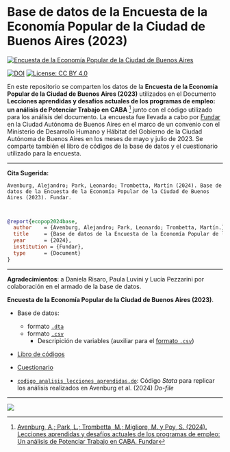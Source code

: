 # Base de datos de la Encuesta de la Economía Popular de la Ciudad de Buenos Aires (2023)


[![Encuesta de la Economía Popular de la Ciudad de Buenos Aires](https://fund.ar/wp-content/uploads/2023/07/EconomiaPopular-JuliAlvarez-RGB.jpg)](https://fund.ar/publicacion/lecciones-aprendidas-y-desafios-actuales-de-los-programas-de-empleo-un-analisis-de-potenciar-trabajo-en-caba/)

[![DOI](https://zenodo.org/badge/833154715.svg)](https://zenodo.org/doi/10.5281/zenodo.12827870)
[![License: CC BY 4.0](https://img.shields.io/badge/License-CC%20BY%20NC%20SA%204.0-lightgrey.svg)](https://creativecommons.org/licenses/by/4.0/)



En este repositorio se comparten los datos de la **Encuesta de la Economía Popular de la Ciudad de Buenos Aires (2023)** utilizados en el Documento **Lecciones aprendidas y desafíos actuales de los programas de empleo: un análisis de Potenciar Trabajo en CABA** [^1] junto con el código utilizado para los análisis del documento. La encuesta fue llevada a cabo por [Fundar](https://fund.ar/) en la Ciudad Autónoma de Buenos Aires en el marco de un convenio con el Ministerio de Desarrollo Humano y Hábitat del Gobierno de la Ciudad Autónoma de Buenos Aires en los meses de mayo y julio de 2023. Se comparte también el libro de códigos de la base de datos y el cuestionario utilizado para la encuesta.
 

[^1]: [Avenburg, A.; Park, L.; Trombetta, M.; Migliore, M. y Poy, S. (2024). Lecciones aprendidas y desafíos
actuales de los programas de empleo: Un análisis de Potenciar Trabajo en CABA. Fundar](https://fund.ar/publicacion/lecciones-aprendidas-y-desafios-actuales-de-los-programas-de-empleo-un-analisis-de-potenciar-trabajo-en-caba/)

---
**Cita Sugerida:** 

```
Avenburg, Alejandro; Park, Leonardo; Trombetta, Martín (2024). Base de datos de la Encuesta de la Economía Popular de la Ciudad de Buenos Aires (2023). Fundar.

```

```bibtex


@report{ecopop2024base,
  author    = {Avenburg, Alejandro; Park, Leonardo; Trombetta, Martín.},
  title     = {Base de datos de la Encuesta de la Economía Popular de la Ciudad de Buenos Aires (2023)},
  year      = {2024},
  institution = {Fundar},
  type      = {Document}
}

```
---

**Agradecimientos**:  a Daniela Risaro, Paula Luvini y Lucía Pezzarini por colaboración en el armado de la base de datos.


**Encuesta de la Economía Popular de la Ciudad de Buenos Aires (2023)**.

- Base de datos: 
  - formato [`.dta`](https://raw.githubusercontent.com/datos-Fundar/encuesta-economia-popular/main/ecopop.dta) 
  - formato [`.csv`](https://raw.githubusercontent.com/datos-Fundar/encuesta-economia-popular/main/ecopop.csv)
    - Descripición de variables (auxiliar para el [formato `.csv`](https://github.com/datos-Fundar/encuesta-economia-popular/blob/main/ecopop_vars.csv))   

- [Libro de códigos](https://github.com/datos-Fundar/encuesta-economia-popular/blob/main/Eco_Pop_Libro-Codigo.pdf)
  

- [Cuestionario](https://github.com/datos-Fundar/encuesta-economia-popular/blob/main/Eco_Pop_Cuestionario.pdf)

- [`codigo_analisis_lecciones_aprendidas.do`](https://github.com/datos-Fundar/encuesta-economia-popular/blob/main/codigo_analisis_lecciones_aprendidas.do): Código _Stata_ para replicar los análisis realizados en Avenburg et al. (2024) _Do-file_

---

<a href="https://fund.ar">
  <picture>
    <source media="(prefers-color-scheme: dark)" srcset="https://github.com/datos-Fundar/fundartools/assets/86327859/6ef27bf9-141f-4537-9d78-e16b80196959">
    <source media="(prefers-color-scheme: light)" srcset="https://github.com/datos-Fundar/fundartools/assets/86327859/aa8e7c72-4fad-403a-a8b9-739724b4c533">
    <img src="fund.ar"></img>
  </picture>
</a>

